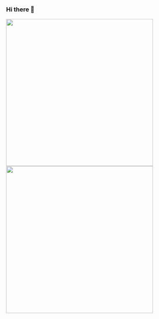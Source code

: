 ### Hi there 👋

<!--
**Gial88/Gial88** is a ✨ _special_ ✨ repository because its `README.md` (this file) appears on your GitHub profile.

Here are some ideas to get you started:

- 🔭 I’m currently working on ...
- 🌱 I’m currently learning ...
- 👯 I’m looking to collaborate on ...
- 🤔 I’m looking for help with ...
- 💬 Ask me about ...
- 📫 How to reach me: ...
- 😄 Pronouns: ...
- ⚡ Fun fact: ...
-->


<p align="left">
<a href="https://github.com/Gial88">
  <img width="400em" src="https://github-readme-stats-eight-theta.vercel.app/api?username=Gial88&show_icons=true&theme=algolia&include_all_commits=true&count_private=true"/>
     <img width="400em" src="https://github-readme-stats.vercel.app/api/top-langs/?username=Gial88&layout=compact&theme=outrun&langs_count=8&card_width=330&hide=jupyter%20notebook"/></a>
</p>
